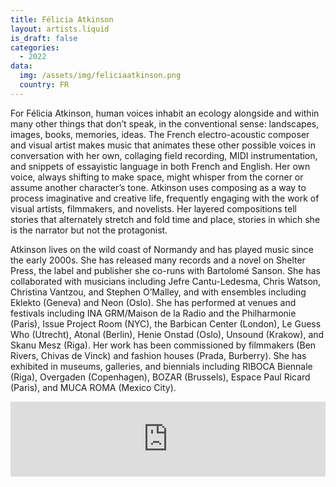 ```yaml
---
title: Félicia Atkinson
layout: artists.liquid
is_draft: false
categories:
  - 2022
data:
  img: /assets/img/feliciaatkinson.png
  country: FR
---
```


<p>For Félicia Atkinson, human voices inhabit an ecology alongside and within many other things that don’t speak, in the conventional sense: landscapes, images, books, memories, ideas. The French electro-acoustic composer and visual artist makes music that animates these other possible voices in conversation with her own, collaging field recording, MIDI instrumentation, and snippets of essayistic language in both French and English. Her own voice, always shifting to make space, might whisper from the corner or assume another character’s tone. Atkinson uses composing as a way to process imaginative and creative life, frequently engaging with the work of visual artists, filmmakers, and novelists. Her layered compositions tell stories that alternately stretch and fold time and place, stories in which she is the narrator but not the protagonist.</p>

Atkinson lives on the wild coast of Normandy and has played music since the early 2000s. She has released many records and a novel on Shelter Press, the label and publisher she co-runs with Bartolomé Sanson. She has collaborated with musicians including Jefre Cantu-Ledesma, Chris Watson, Christina Vantzou, and Stephen O’Malley, and with ensembles including Eklekto (Geneva) and Neon (Oslo). She has performed at venues and festivals including INA GRM/Maison de la Radio and the Philharmonie (Paris), Issue Project Room (NYC), the Barbican Center (London), Le Guess Who (Utrecht), Atonal (Berlin), Henie Onstad (Oslo), Unsound (Krakow), and Skanu Mesz (Riga). Her work has been commissioned by filmmakers (Ben Rivers, Chivas de Vinck) and fashion houses (Prada, Burberry). She has exhibited in museums, galleries, and biennials including RIBOCA Biennale (Riga), Overgaden (Copenhagen), BOZAR (Brussels), Espace Paul Ricard (Paris), and MUCA ROMA (Mexico City).</p>

</p>

<iframe style="border: 0; width: 100%; height: 120px;" src="https://bandcamp.com/EmbeddedPlayer/album=1717971465/size=large/bgcol=ffffff/linkcol=0687f5/tracklist=false/artwork=small/transparent=true/" seamless><a href="https://feliciaatkinson.bandcamp.com/album/image-langage">Image Langage by Félicia Atkinson</a></iframe>
